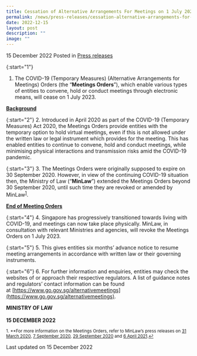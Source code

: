 ```yaml
---
title: Cessation of Alternative Arrangements For Meetings on 1 July 2023
permalink: /news/press-releases/cessation-alternative-arrangements-for-meetings-1jul2023/
date: 2022-12-15
layout: post
description: ""
image: ""
---
```

15 December 2022 Posted in [Press releases](/news/press-releases)

{:start="1"}
1.	The COVID-19 (Temporary Measures) (Alternative Arrangements for Meetings) Orders (the “**Meetings Orders**”), which enable various types of entities to convene, hold or conduct meetings through electronic means, will cease on 1 July 2023.

<b><u>Background</u></b>

{:start="2"}
2.	Introduced in April 2020 as part of the COVID-19 (Temporary Measures) Act 2020, the Meetings Orders provide entities with the temporary option to hold virtual meetings, even if this is not allowed under the written law or legal instrument which provides for the meeting. This has enabled entities to continue to convene, hold and conduct meetings, while minimising physical interactions and transmission risks amid the COVID-19 pandemic.
    
{:start="3"}
3.	The Meetings Orders were originally supposed to expire on 30 September 2020. However, in view of the continuing COVID-19 situation then, the Ministry of Law (“**MinLaw**”) extended the Meetings Orders beyond 30 September 2020, until such time they are revoked or amended by MinLaw<sup><a href="#fn1" id="ref1">1</a></sup>.

<b><u>End of Meeting Orders</u></b>

{:start="4"}
4.	Singapore has progressively transitioned towards living with COVID-19, and meetings can now take place physically. MinLaw, in consultation with relevant Ministries and agencies, will revoke the Meetings Orders on 1 July 2023.

{:start="5"}
5.	This gives entities six months’ advance notice to resume meeting arrangements in accordance with written law or their governing instruments.
    
{:start="6"}
6.	For further information and enquiries, entities may check the websites of or approach their respective regulators. A list of guidance notes and regulators’ contact information can be found at [https://www.go.gov.sg/alternativemeetings](https://www.go.gov.sg/alternativemeetings).
    

**MINISTRY OF LAW**<br>
<br>**15 DECEMBER 2022**


<p><sup id="fn1">1. **For more information on the Meetings Orders, refer to MinLaw’s press releases on <a href="https://www.mlaw.gov.sg/news/press-releases/covid-19-relief-measures-upcoming-legislative-provisions-to-provide-legal-certainty-on-holding-of-meetings">31 March 2020</a>, <a href="https://www.mlaw.gov.sg/news/press-releases/Duration-of-Alternative-Arrangements-for-Meetings-to-be-Extended">7 September 2020</a>, <a href="https://www.mlaw.gov.sg/news/press-releases/Refinements-to-Alternative-Arrangements-for-Meetings">29 September 2020</a> and <a href="https://www.mlaw.gov.sg/news/press-releases/covid19-relief-measures-further-extension-of-alternative-arrangements-for-meetings">6 April 2021</a>.<a href="#ref1" title="Jump back to footnote 1 in the text.">↩</a></sup></p>

 
<p class="right-side-updated">Last updated on 15 December 2022</p>